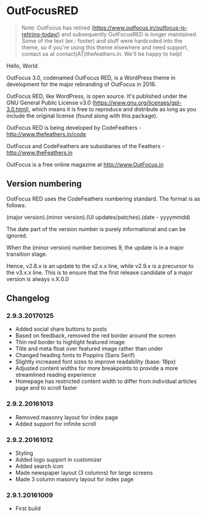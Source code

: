 # OutFocusRED

> Note: OutFocus has retired (https://www.outfocus.in/outfocus-is-retiring-today/) and subsequently OutFocusRED is longer maintained. Some of the text (ex.: footer) and stuff were hardcoded into the theme, so if you're using this theme elsewhere and need support, contact us at contact(AT)thefeathers.in. We'll be happy to help!

Hello, World.

OutFocus 3.0, codenamed OutFocus RED, is a WordPress theme in development for the major rebranding of OutFocus in 2016.

OutFocus RED, like WordPress, is open source. It's published under the GNU General Public License v3.0 (https://www.gnu.org/licenses/gpl-3.0.html), which means it is free to reproduce and distribute as long as you include the original license (found along with this package).

OutFocus RED is being developed by CodeFeathers - http://www.thefeathers.in/code

OutFocus and CodeFeathers are subsidiaries of the Feathers - http://www.theFeathers.in

OutFocus is a free online magazine at http://www.OutFocus.in

## Version numbering


OutFocus RED uses the CodeFeathers numbering standard.
The format is as follows:

(major version).(minor version).(UI updates/patches).(date - yyyymmdd)

The date part of the version number is purely informational and can be ignored.

When the (minor version) number becomes 9, the update is in a major transition stage.

Hence, v2.8.x is an update to the v2.x.x line, while v2.9.x is a precursor to the v3.x.x line. This is to ensure that the first release candidate of a major version is always v.X.0.0

## Changelog

### 2.9.3.20170125
* Added social share buttons to posts
* Based on feedback, removed the red border around the screen
* Thin red border to highlight featured image
* Title and meta float over featured image rather than under
* Changed heading fonts to Poppins (Sans Serif)
* Slightly increased font sizes to improve readability (base: 18px)
* Adjusted content widths for more breakpoints to provide a more streamlined reading experience
* Homepage has restricted content width to differ from individual articles page and to scroll faster

### 2.9.2.20161013
* Removed masonry layout for index page
* Added support for infinite scroll

### 2.9.2.20161012
* Styling
* Added logo support in customizer
* Added search icon
* Made newspaper layout (3 columns) for large screens
* Made 3 column masonry layout for index page

### 2.9.1.20161009
* First build
